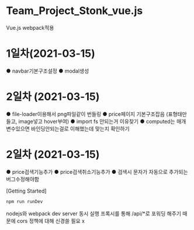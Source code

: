 # Team_Project_Stonk_vue.js
Vue.js
webpack적용

# 1일차(2021-03-15)
● navbar기본구조설정
● modal생성

# 2일차 (2021-03-15)
● file-loader이용해서 png파일같이 번들링
● price페이지 기본구조잡음 (표형태만들고, image넣고 hover부여)
● import fs 안되는거 이유찾기
● computed는 매개변수있으면 바인딩안되는걸로 이해했는데 맞는지 확인하기

# 2일차 (2021-03-15)
● price검색기능추가
● price검색취소기능추가
● 검색시 문자가 자동으로 추가되는 버그수정해야함

[Getting Started]

```vs
npm run runDev
```
nodejs와 webpack dev server 동시 실행
프록시를 통해 /api/*로 포워딩 해주기 때문에 cors 정책에 대해 신경쓸 필요 x